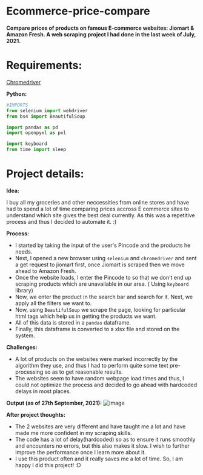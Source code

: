 # Ecommerce-price-compare
**Compare prices of products on famous E-commerce websites: Jiomart &amp; Amazon Fresh. A web scraping project I had done in the last week of July, 2021.**

# Requirements:
[Chromedriver](https://chromedriver.chromium.org/)

**Python:**
```python
#IMPORTS
from selenium import webdriver
from bs4 import BeautifulSoup

import pandas as pd
import openpyxl as pxl

import keyboard
from time import sleep
```

# Project details:

**Idea:**

I buy all my groceries and other neccessities from online stores and have had to spend a lot of time comparing prices accross E commerce sites to understand which site gives the best deal currently. As this was a repetitive process and thus I decided to automate it. :)

**Process:** 
- I started by taking the input of the user's Pincode and the products he needs. 
- Next, I opened a new browser using `selenium` and `chromedriver` and sent a get request to jiomart first, once Jiomart is scraped then we move ahead to Amazon Fresh.
- Once the website loads, I enter the Pincode to so that we don't end up scraping products which are unavailable in our area. ( Using `keyboard` library)
- Now, we enter the product in the search bar and search for it. Next, we apply all the filters we want to.
- Now, using `BeautifulSoup` we scrape the page, looking for particular html tags which help us in getting the products we want.
- All of this data is stored in a `pandas` dataframe.
- Finally, this dataframe is converted to a xlsx file and stored on the system. 


**Challenges:**
- A lot of products on the websites were marked incorrectly by the algorithm they use, and thus I had to perform quite some text pre-processing so as to get reasonable results.
- The websites seem to have random webpage load times and thus, I could not optimize the process and decided to go ahead with hardcoded delays in most places.

**Output (as of 27th September, 2021):**
![image](https://user-images.githubusercontent.com/84278440/134847493-1e90185c-7914-4ffc-b5d2-24e284094023.png)


**After project thoughts:**
- The 2 websites are very different and have taught me a lot and have made me more confident in my scraping skills.
- The code has a lot of delay(hardcoded) so as to ensure it runs smoothly and encounters no errors, but this also makes it slow. I wish to further improve the performance once I learn more about it. 
- I use this product often and it really saves me a lot of time. So, I am happy I did this project! :D 
